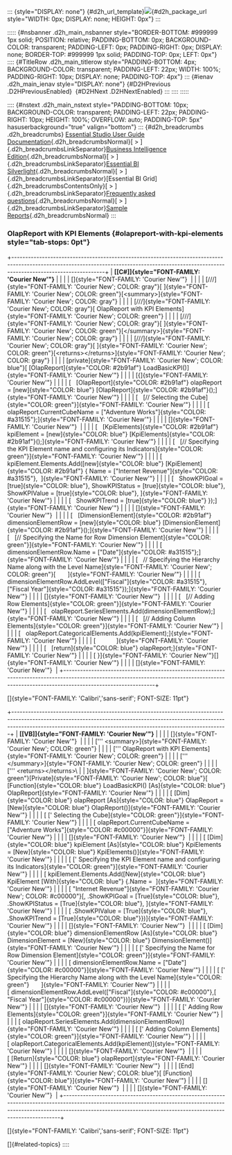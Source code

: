 ::: {style="DISPLAY: none"}
[](ms-xhelp:///?Id=d2h_url_template){#d2h_url_template}![](!package_url!){#d2h_package_url style="WIDTH: 0px; DISPLAY: none; HEIGHT: 0px"}
:::

::::: {#nsbanner .d2h_main_nsbanner style="BORDER-BOTTOM: #999999 1px solid; POSITION: relative; PADDING-BOTTOM: 0px; BACKGROUND-COLOR: transparent; PADDING-LEFT: 0px; PADDING-RIGHT: 0px; DISPLAY: none; BORDER-TOP: #999999 1px solid; PADDING-TOP: 0px; LEFT: 0px"}
:::: {#TitleRow .d2h_main_titlerow style="PADDING-BOTTOM: 4px; BACKGROUND-COLOR: transparent; PADDING-LEFT: 22px; WIDTH: 100%; PADDING-RIGHT: 10px; DISPLAY: none; PADDING-TOP: 4px"}
::: {#ienav .d2h_main_ienav style="DISPLAY: none"}
[](ms-xhelp:///?Id=e17eb8e6-a722-4803-a7ee-b636f3801850){#D2HPrevious .D2HPreviousEnabled}  [](ms-xhelp:///?Id=c4913f65-04ad-48e6-94ce-045e9f8b7316){#D2HNext .D2HNextEnabled}
:::
::::
:::::

:::: {#nstext .d2h_main_nstext style="PADDING-BOTTOM: 10px; BACKGROUND-COLOR: transparent; PADDING-LEFT: 22px; PADDING-RIGHT: 10px; HEIGHT: 100%; OVERFLOW: auto; PADDING-TOP: 5px" hasuserbackground="true" valign="bottom"}
::: {#d2h_breadcrumbs .d2h_breadcrumbs}
[Essential Studio User Guide Documentation](ms-xhelp:///?Id=12457748-09e3-4d74-a240-8e049cedf030){.d2h_breadcrumbsNormal}[ \> ]{.d2h_breadcrumbsLinkSeparator}[Business Intelligence Edition](ms-xhelp:///?Id=fdf33dd8-62b2-47b9-ad7b-fc50e590bca5){.d2h_breadcrumbsNormal}[ \> ]{.d2h_breadcrumbsLinkSeparator}[Essential BI Silverlight](ms-xhelp:///?Id=c006b39c-6aa2-4637-b7de-3e7b6cb3f9f9){.d2h_breadcrumbsNormal}[ \> ]{.d2h_breadcrumbsLinkSeparator}[Essential BI Grid]{.d2h_breadcrumbsContentsOnly}[ \> ]{.d2h_breadcrumbsLinkSeparator}[Frequently asked questions](ms-xhelp:///?Id=3133015d-af81-4285-bee6-5297577af0ef){.d2h_breadcrumbsNormal}[ \> ]{.d2h_breadcrumbsLinkSeparator}[Sample Reports](ms-xhelp:///?Id=ec84c25f-c582-4157-8eed-0aaf6b29378b){.d2h_breadcrumbsNormal}
:::

### OlapReport with KPI Elements {#olapreport-with-kpi-elements style="tab-stops: 0pt"}

+---------------------------------------------------------------------------------------------------------------------------------------------------------------------------------------------+
| **[\[C#\]]{style="FONT-FAMILY: 'Courier New'"}**                                                                                                                                            |
|                                                                                                                                                                                             |
| []{style="FONT-FAMILY: 'Courier New'"}                                                                                                                                                      |
|                                                                                                                                                                                             |
| [///]{style="FONT-FAMILY: 'Courier New'; COLOR: gray"}[ ]{style="FONT-FAMILY: 'Courier New'; COLOR: green"}[\<summary\>]{style="FONT-FAMILY: 'Courier New'; COLOR: gray"}                   |
|                                                                                                                                                                                             |
| [///]{style="FONT-FAMILY: 'Courier New'; COLOR: gray"}[ OlapReport with KPI Elements]{style="FONT-FAMILY: 'Courier New'; COLOR: green"}                                                     |
|                                                                                                                                                                                             |
| [///]{style="FONT-FAMILY: 'Courier New'; COLOR: gray"}[ ]{style="FONT-FAMILY: 'Courier New'; COLOR: green"}[\</summary\>]{style="FONT-FAMILY: 'Courier New'; COLOR: gray"}                  |
|                                                                                                                                                                                             |
| [///]{style="FONT-FAMILY: 'Courier New'; COLOR: gray"}[ ]{style="FONT-FAMILY: 'Courier New'; COLOR: green"}[\<returns\>\</returns\>]{style="FONT-FAMILY: 'Courier New'; COLOR: gray"}       |
|                                                                                                                                                                                             |
| [private]{style="FONT-FAMILY: 'Courier New'; COLOR: blue"}[ [OlapReport]{style="COLOR: #2b91af"} LoadBasicKPI()]{style="FONT-FAMILY: 'Courier New'"}                                        |
|                                                                                                                                                                                             |
| [{]{style="FONT-FAMILY: 'Courier New'"}                                                                                                                                                     |
|                                                                                                                                                                                             |
| [   [OlapReport]{style="COLOR: #2b91af"} olapReport = [new]{style="COLOR: blue"} [OlapReport]{style="COLOR: #2b91af"}();]{style="FONT-FAMILY: 'Courier New'"}                               |
|                                                                                                                                                                                             |
| [   [// Selecting the Cube]{style="COLOR: green"}]{style="FONT-FAMILY: 'Courier New'"}                                                                                                      |
|                                                                                                                                                                                             |
| [   olapReport.CurrentCubeName = [\"Adventure Works\"]{style="COLOR: #a31515"};]{style="FONT-FAMILY: 'Courier New'"}                                                                        |
|                                                                                                                                                                                             |
| []{style="FONT-FAMILY: 'Courier New'"}                                                                                                                                                      |
|                                                                                                                                                                                             |
| [   [KpiElements]{style="COLOR: #2b91af"} kpiElement = [new]{style="COLOR: blue"} [KpiElements]{style="COLOR: #2b91af"}();]{style="FONT-FAMILY: 'Courier New'"}                             |
|                                                                                                                                                                                             |
| [   [// Specifying the KPI Element name and configuring its Indicators]{style="COLOR: green"}]{style="FONT-FAMILY: 'Courier New'"}                                                          |
|                                                                                                                                                                                             |
| [   kpiElement.Elements.Add([new]{style="COLOR: blue"} [KpiElement]{style="COLOR: #2b91af"} { Name = [\"Internet Revenue\"]{style="COLOR: #a31515"},  ]{style="FONT-FAMILY: 'Courier New'"} |
|                                                                                                                                                                                             |
| [   ShowKPIGoal = [true]{style="COLOR: blue"}, ShowKPIStatus = [true]{style="COLOR: blue"}, ShowKPIValue = [true]{style="COLOR: blue"}, ]{style="FONT-FAMILY: 'Courier New'"}               |
|                                                                                                                                                                                             |
| [   ShowKPITrend = [true]{style="COLOR: blue"} });]{style="FONT-FAMILY: 'Courier New'"}                                                                                                     |
|                                                                                                                                                                                             |
| []{style="FONT-FAMILY: 'Courier New'"}                                                                                                                                                      |
|                                                                                                                                                                                             |
| [   [DimensionElement]{style="COLOR: #2b91af"} dimensionElementRow = [new]{style="COLOR: blue"} [DimensionElement]{style="COLOR: #2b91af"}();]{style="FONT-FAMILY: 'Courier New'"}          |
|                                                                                                                                                                                             |
| [   [// Specifying the Name for Row Dimension Element]{style="COLOR: green"}]{style="FONT-FAMILY: 'Courier New'"}                                                                           |
|                                                                                                                                                                                             |
| [   dimensionElementRow.Name = [\"Date\"]{style="COLOR: #a31515"};]{style="FONT-FAMILY: 'Courier New'"}                                                                                     |
|                                                                                                                                                                                             |
| [   // Specifying the Hierarchy Name along with the Level Name]{style="FONT-FAMILY: 'Courier New'; COLOR: green"}[       ]{style="FONT-FAMILY: 'Courier New'"}                              |
|                                                                                                                                                                                             |
| [   dimensionElementRow.AddLevel([\"Fiscal\"]{style="COLOR: #a31515"}, [\"Fiscal Year\"]{style="COLOR: #a31515"});]{style="FONT-FAMILY: 'Courier New'"}                                     |
|                                                                                                                                                                                             |
| []{style="FONT-FAMILY: 'Courier New'"}                                                                                                                                                      |
|                                                                                                                                                                                             |
| [   [// Adding Row Elements]{style="COLOR: green"}]{style="FONT-FAMILY: 'Courier New'"}                                                                                                     |
|                                                                                                                                                                                             |
| [   olapReport.SeriesElements.Add(dimensionElementRow);]{style="FONT-FAMILY: 'Courier New'"}                                                                                                |
|                                                                                                                                                                                             |
| [   [// Adding Column Elements]{style="COLOR: green"}]{style="FONT-FAMILY: 'Courier New'"}                                                                                                  |
|                                                                                                                                                                                             |
| [   olapReport.CategoricalElements.Add(kpiElement);]{style="FONT-FAMILY: 'Courier New'"}                                                                                                    |
|                                                                                                                                                                                             |
| [            ]{style="FONT-FAMILY: 'Courier New'"}                                                                                                                                          |
|                                                                                                                                                                                             |
| [   [return]{style="COLOR: blue"} olapReport;]{style="FONT-FAMILY: 'Courier New'"}                                                                                                          |
|                                                                                                                                                                                             |
| [ }]{style="FONT-FAMILY: 'Courier New'"}[]{style="FONT-FAMILY: 'Courier New'"}                                                                                                              |
|                                                                                                                                                                                             |
| []{style="FONT-FAMILY: 'Courier New'"}                                                                                                                                                      |
+---------------------------------------------------------------------------------------------------------------------------------------------------------------------------------------------+

[]{style="FONT-FAMILY: 'Calibri','sans-serif'; FONT-SIZE: 11pt"} 

+-----------------------------------------------------------------------------------------------------------------------------------------------------------------------------------------------------------------------------------------+
| **[\[VB\]]{style="FONT-FAMILY: 'Courier New'"}**                                                                                                                                                                                        |
|                                                                                                                                                                                                                                         |
| []{style="FONT-FAMILY: 'Courier New'"}                                                                                                                                                                                                  |
|                                                                                                                                                                                                                                         |
| [\'\'\' \<summary\>]{style="FONT-FAMILY: 'Courier New'; COLOR: green"}                                                                                                                                                                  |
|                                                                                                                                                                                                                                         |
| [\'\'\' OlapReport with KPI Elements]{style="FONT-FAMILY: 'Courier New'; COLOR: green"}                                                                                                                                                 |
|                                                                                                                                                                                                                                         |
| [\'\'\' \</summary\>]{style="FONT-FAMILY: 'Courier New'; COLOR: green"}                                                                                                                                                                 |
|                                                                                                                                                                                                                                         |
| [\'\'\' \<returns\>\</returns\>\                                                                                                                                                                                                        |
| ]{style="FONT-FAMILY: 'Courier New'; COLOR: green"}[Private]{style="FONT-FAMILY: 'Courier New'; COLOR: blue"}[ [Function]{style="COLOR: blue"} LoadBasicKPI() [As]{style="COLOR: blue"} OlapReport]{style="FONT-FAMILY: 'Courier New'"} |
|                                                                                                                                                                                                                                         |
| [ [Dim]{style="COLOR: blue"} olapReport [As]{style="COLOR: blue"} OlapReport = [New]{style="COLOR: blue"} OlapReport()]{style="FONT-FAMILY: 'Courier New'"}                                                                             |
|                                                                                                                                                                                                                                         |
| [ [\' Selecting the Cube]{style="COLOR: green"}]{style="FONT-FAMILY: 'Courier New'"}                                                                                                                                                    |
|                                                                                                                                                                                                                                         |
| [ olapReport.CurrentCubeName = [\"Adventure Works\"]{style="COLOR: #c00000"}]{style="FONT-FAMILY: 'Courier New'"}                                                                                                                       |
|                                                                                                                                                                                                                                         |
| []{style="FONT-FAMILY: 'Courier New'"}                                                                                                                                                                                                  |
|                                                                                                                                                                                                                                         |
| [ [Dim]{style="COLOR: blue"} kpiElement [As]{style="COLOR: blue"} KpiElements = [New]{style="COLOR: blue"} KpiElements()]{style="FONT-FAMILY: 'Courier New'"}                                                                           |
|                                                                                                                                                                                                                                         |
| [ [\' Specifying the KPI Element name and configuring its Indicators]{style="COLOR: green"}]{style="FONT-FAMILY: 'Courier New'"}                                                                                                        |
|                                                                                                                                                                                                                                         |
| [ kpiElement.Elements.Add([New]{style="COLOR: blue"} KpiElement [With]{style="COLOR: blue"} {.Name =  ]{style="FONT-FAMILY: 'Courier New'"}                                                                                             |
|                                                                                                                                                                                                                                         |
| [ \"Internet Revenue\"]{style="FONT-FAMILY: 'Courier New'; COLOR: #c00000"}[, .ShowKPIGoal = [True]{style="COLOR: blue"}, .ShowKPIStatus = [True]{style="COLOR: blue"}, ]{style="FONT-FAMILY: 'Courier New'"}                           |
|                                                                                                                                                                                                                                         |
| [ .ShowKPIValue = [True]{style="COLOR: blue"}, .ShowKPITrend = [True]{style="COLOR: blue"}})]{style="FONT-FAMILY: 'Courier New'"}                                                                                                       |
|                                                                                                                                                                                                                                         |
| []{style="FONT-FAMILY: 'Courier New'"}                                                                                                                                                                                                  |
|                                                                                                                                                                                                                                         |
| [ [Dim]{style="COLOR: blue"} dimensionElementRow [As]{style="COLOR: blue"} DimensionElement = [New]{style="COLOR: blue"} DimensionElement()]{style="FONT-FAMILY: 'Courier New'"}                                                        |
|                                                                                                                                                                                                                                         |
| [ [\' Specifying the Name for Row Dimension Element]{style="COLOR: green"}]{style="FONT-FAMILY: 'Courier New'"}                                                                                                                         |
|                                                                                                                                                                                                                                         |
| [ dimensionElementRow.Name = [\"Date\"]{style="COLOR: #c00000"}]{style="FONT-FAMILY: 'Courier New'"}                                                                                                                                    |
|                                                                                                                                                                                                                                         |
| [ [\' Specifying the Hierarchy Name along with the Level Name]{style="COLOR: green"}       ]{style="FONT-FAMILY: 'Courier New'"}                                                                                                        |
|                                                                                                                                                                                                                                         |
| [ dimensionElementRow.AddLevel([\"Fiscal\"]{style="COLOR: #c00000"},[ \"Fiscal Year\"]{style="COLOR: #c00000"})]{style="FONT-FAMILY: 'Courier New'"}                                                                                    |
|                                                                                                                                                                                                                                         |
| []{style="FONT-FAMILY: 'Courier New'"}                                                                                                                                                                                                  |
|                                                                                                                                                                                                                                         |
| [ [\' Adding Row Elements]{style="COLOR: green"}]{style="FONT-FAMILY: 'Courier New'"}                                                                                                                                                   |
|                                                                                                                                                                                                                                         |
| [ olapReport.SeriesElements.Add(dimensionElementRow)]{style="FONT-FAMILY: 'Courier New'"}                                                                                                                                               |
|                                                                                                                                                                                                                                         |
| [ [\' Adding Column Elements]{style="COLOR: green"}]{style="FONT-FAMILY: 'Courier New'"}                                                                                                                                                |
|                                                                                                                                                                                                                                         |
| [ olapReport.CategoricalElements.Add(kpiElement)]{style="FONT-FAMILY: 'Courier New'"}                                                                                                                                                   |
|                                                                                                                                                                                                                                         |
| []{style="FONT-FAMILY: 'Courier New'"}                                                                                                                                                                                                  |
|                                                                                                                                                                                                                                         |
| [ [Return]{style="COLOR: blue"} olapReport]{style="FONT-FAMILY: 'Courier New'"}                                                                                                                                                         |
|                                                                                                                                                                                                                                         |
| []{style="FONT-FAMILY: 'Courier New'"}                                                                                                                                                                                                  |
|                                                                                                                                                                                                                                         |
| [End]{style="FONT-FAMILY: 'Courier New'; COLOR: blue"}[ [Function]{style="COLOR: blue"}]{style="FONT-FAMILY: 'Courier New'"}                                                                                                            |
|                                                                                                                                                                                                                                         |
| []{style="FONT-FAMILY: 'Courier New'"}                                                                                                                                                                                                  |
|                                                                                                                                                                                                                                         |
| []{style="FONT-FAMILY: 'Courier New'"}                                                                                                                                                                                                  |
+-----------------------------------------------------------------------------------------------------------------------------------------------------------------------------------------------------------------------------------------+

[]{style="FONT-FAMILY: 'Calibri','sans-serif'; FONT-SIZE: 11pt"} 

[]{#related-topics}
::::
